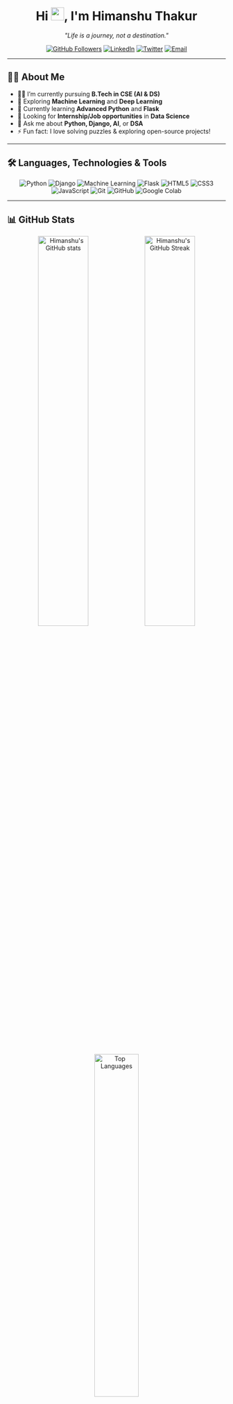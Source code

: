 <h1 align="center">Hi <img src="https://media.giphy.com/media/hvRJCLFzcasrR4ia7z/giphy.gif" width="30px">, I'm Himanshu Thakur</h1>
<p align="center">
  <em>"Life is a journey, not a destination."</em>
</p>

<p align="center">
  <a href="https://github.com/himanshu-thakur"><img src="https://img.shields.io/github/followers/himanshu-thakur?label=Follow&style=social" alt="GitHub Followers"></a>
  <a href="https://www.linkedin.com/in/himanshu-thakur"><img src="https://img.shields.io/badge/-Himanshu%20Thakur-blue?style=flat-square&logo=Linkedin&logoColor=white" alt="LinkedIn"></a>
  <a href="https://twitter.com/himanshu_thakur"><img src="https://img.shields.io/twitter/follow/himanshu_thakur?style=social" alt="Twitter"></a>
  <a href="mailto:himanshu.thakur@example.com"><img src="https://img.shields.io/badge/-Email-red?style=flat-square&logo=Gmail&logoColor=white" alt="Email"></a>
</p>

---

## 🧑‍💻 About Me

- 👨‍🎓 I’m currently pursuing **B.Tech in CSE (AI & DS)**  
- 🧠 Exploring **Machine Learning** and **Deep Learning**  
- 🌱 Currently learning **Advanced Python** and **Flask**  
- 💼 Looking for **Internship/Job opportunities** in **Data Science**  
- 💬 Ask me about **Python, Django, AI**, or **DSA**  
- ⚡ Fun fact: I love solving puzzles & exploring open-source projects!

---

## 🛠️ Languages, Technologies & Tools

<p align="center">
  <img src="https://img.shields.io/badge/Python-FFD43B?style=for-the-badge&logo=python&logoColor=blue" alt="Python">
  <img src="https://img.shields.io/badge/Django-092E20?style=for-the-badge&logo=django&logoColor=white" alt="Django">
  <img src="https://img.shields.io/badge/Machine%20Learning-FF6F00?style=for-the-badge&logo=tensorflow&logoColor=white" alt="Machine Learning">
  <img src="https://img.shields.io/badge/Flask-000000?style=for-the-badge&logo=flask&logoColor=white" alt="Flask">
  <img src="https://img.shields.io/badge/HTML5-E34F26?style=for-the-badge&logo=html5&logoColor=white" alt="HTML5">
  <img src="https://img.shields.io/badge/CSS3-1572B6?style=for-the-badge&logo=css3&logoColor=white" alt="CSS3">
  <img src="https://img.shields.io/badge/JavaScript-F7DF1E?style=for-the-badge&logo=javascript&logoColor=black" alt="JavaScript">
  <img src="https://img.shields.io/badge/Git-F05032?style=for-the-badge&logo=git&logoColor=white" alt="Git">
  <img src="https://img.shields.io/badge/GitHub-181717?style=for-the-badge&logo=github&logoColor=white" alt="GitHub">
  <img src="https://img.shields.io/badge/Google%20Colab-F9AB00?style=for-the-badge&logo=googlecolab&logoColor=white" alt="Google Colab">
</p>

---

## 📊 GitHub Stats

<p align="center">
  <img src="https://github-readme-stats.vercel.app/api?username=himanshu-thakur&show_icons=true&theme=radical" alt="Himanshu's GitHub stats" width="48%" />
  <img src="https://github-readme-streak-stats.herokuapp.com/?user=himanshu-thakur&theme=radical" alt="Himanshu's GitHub Streak" width="48%" />
</p>

<p align="center">
  <img src="https://github-readme-stats.vercel.app/api/top-langs/?username=himanshu-thakur&layout=compact&theme=radical" alt="Top Languages" width="45%" />
</p>
---

## 📌 Pinned Repositories

## 📌 Pinned Repositories

<p align="center">
  <a href="https://github.com/himanshu-thakur/My_Portfolio">
    <img src="https://github-readme-stats.vercel.app/api/pin/?username=himanshu-thakur&repo=My_Portfolio&theme=radical" />
  </a>
  <a href="https://github.com/himanshu-thakur/Recipe-Meal-Planner">
    <img src="https://github-readme-stats.vercel.app/api/pin/?username=himanshu-thakur&repo=Recipe-Meal-Planner&theme=radical" />
  </a>
</p>

<p align="center">
  <a href="https://github.com/himanshu-thakur/House-Price-Prediction">
    <img src="https://github-readme-stats.vercel.app/api/pin/?username=himanshu-thakur&repo=House-Price-Prediction&theme=radical" />
  </a>
</p>

---

## 🌐 Connect with Me

<p align="center">
  <a href="https://www.linkedin.com/in/himanshu-thakur"><img src="https://img.shields.io/badge/LinkedIn-blue?style=for-the-badge&logo=linkedin&logoColor=white" alt="LinkedIn"></a>
  <a href="https://twitter.com/himanshu_thakur"><img src="https://img.shields.io/badge/Twitter-1DA1F2?style=for-the-badge&logo=twitter&logoColor=white" alt="Twitter"></a>
  <a href="https://instagram.com/himanshu_thakur"><img src="https://img.shields.io/badge/Instagram-E1306C?style=for-the-badge&logo=instagram&logoColor=white" alt="Instagram"></a>
  <a href="mailto:himanshu.thakur@example.com"><img src="https://img.shields.io/badge/Email-D14836?style=for-the-badge&logo=gmail&logoColor=white" alt="Email"></a>
</p>

---

<p align="center">
  <em>Thank you for visiting! Feel free to explore my repositories and connect with me. Keep coding and keep learning!</em>
</p>
